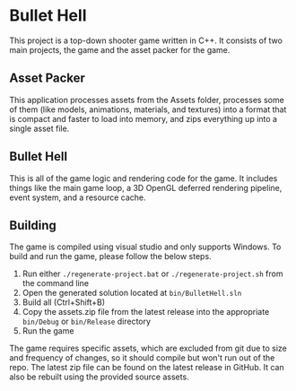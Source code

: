 # Bullet Hell

This project is a top-down shooter game written in C++. It consists of two main projects, the game and the asset packer for the game.

## Asset Packer

This application processes assets from the Assets folder, processes some of them (like models, animations, materials, and textures) into a format that is 
compact and faster to load into memory, and zips everything up into a single asset file.

## Bullet Hell

This is all of the game logic and rendering code for the game. It includes things like the main game loop, a 3D OpenGL deferred rendering pipeline,
event system, and a resource cache.

## Building

The game is compiled using visual studio and only supports Windows. To build and run the game, please follow the below steps.

1. Run either `./regenerate-project.bat` or `./regenerate-project.sh` from the command line
2. Open the generated solution located at `bin/BulletHell.sln`
3. Build all (Ctrl+Shift+B)
4. Copy the assets.zip file from the latest release into the appropriate `bin/Debug` or `bin/Release` directory
5. Run the game

The game requires specific assets, which are excluded from git due to size and frequency of changes, so it should compile but won't run out of the repo.
The latest zip file can be found on the latest release in GitHub. It can also be rebuilt using the provided source assets.
